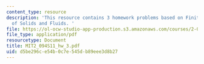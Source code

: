 ```yaml
---
content_type: resource
description: 'This resource contains 3 homework problems based on Finite Element Analysis
  of Solids and Fluids. '
file: https://ol-ocw-studio-app-production.s3.amazonaws.com/courses/2-094-finite-element-analysis-of-solids-and-fluids-ii-spring-2011/d5be296ce54b0c7e545db89eee3d8b27_MIT2_094S11_hw_3.pdf
file_type: application/pdf
resourcetype: Document
title: MIT2_094S11_hw_3.pdf
uid: d5be296c-e54b-0c7e-545d-b89eee3d8b27
---
```

